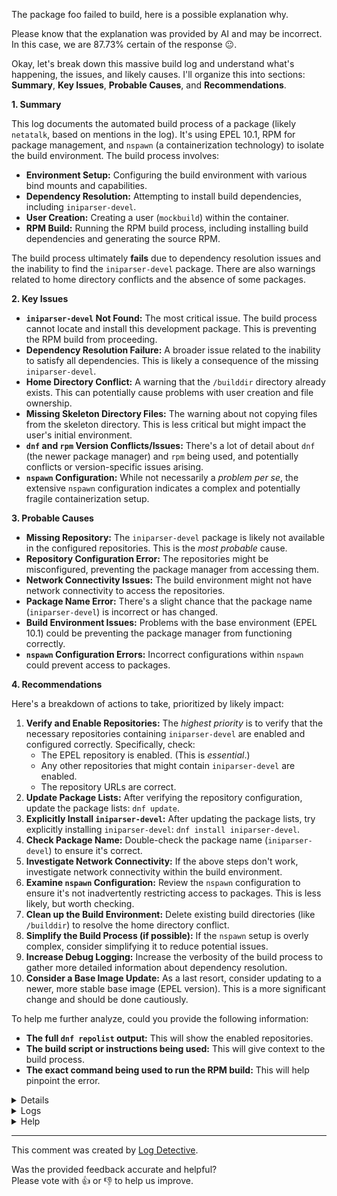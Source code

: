 The package foo failed to build, here is a possible explanation why.

Please know that the explanation was provided by AI and may be incorrect.
In this case, we are 87.73% certain of the response :neutral_face:.

Okay, let's break down this massive build log and understand what's happening, the issues, and likely causes.  I'll organize this into sections: **Summary**, **Key Issues**, **Probable Causes**, and **Recommendations**.

**1. Summary**

This log documents the automated build process of a package (likely `netatalk`, based on mentions in the log). It's using EPEL 10.1, RPM for package management, and `nspawn` (a containerization technology) to isolate the build environment.  The build process involves:

*   **Environment Setup:**  Configuring the build environment with various bind mounts and capabilities.
*   **Dependency Resolution:**  Attempting to install build dependencies, including `iniparser-devel`.
*   **User Creation:** Creating a user (`mockbuild`) within the container.
*   **RPM Build:**  Running the RPM build process, including installing build dependencies and generating the source RPM.

The build process ultimately **fails** due to dependency resolution issues and the inability to find the `iniparser-devel` package.  There are also warnings related to home directory conflicts and the absence of some packages.

**2. Key Issues**

*   **`iniparser-devel` Not Found:**  The most critical issue.  The build process cannot locate and install this development package.  This is preventing the RPM build from proceeding.
*   **Dependency Resolution Failure:**  A broader issue related to the inability to satisfy all dependencies.  This is likely a consequence of the missing `iniparser-devel`.
*   **Home Directory Conflict:**  A warning that the `/builddir` directory already exists. This can potentially cause problems with user creation and file ownership.
*   **Missing Skeleton Directory Files:**  The warning about not copying files from the skeleton directory. This is less critical but might impact the user's initial environment.
*   **`dnf` and `rpm` Version Conflicts/Issues:** There's a lot of detail about `dnf` (the newer package manager) and `rpm` being used, and potentially conflicts or version-specific issues arising.
*   **`nspawn` Configuration:**  While not necessarily a *problem* *per se*, the extensive `nspawn` configuration indicates a complex and potentially fragile containerization setup.

**3. Probable Causes**

*   **Missing Repository:**  The `iniparser-devel` package is likely not available in the configured repositories.  This is the *most probable* cause.
*   **Repository Configuration Error:**  The repositories might be misconfigured, preventing the package manager from accessing them.
*   **Network Connectivity Issues:**  The build environment might not have network connectivity to access the repositories.
*   **Package Name Error:**  There's a slight chance that the package name (`iniparser-devel`) is incorrect or has changed.
*   **Build Environment Issues:**  Problems with the base environment (EPEL 10.1) could be preventing the package manager from functioning correctly.
*   **`nspawn` Configuration Errors:** Incorrect configurations within `nspawn` could prevent access to packages.

**4. Recommendations**

Here's a breakdown of actions to take, prioritized by likely impact:

1.  **Verify and Enable Repositories:**  The *highest priority* is to verify that the necessary repositories containing `iniparser-devel` are enabled and configured correctly.  Specifically, check:
    *   The EPEL repository is enabled. (This is *essential*.)
    *   Any other repositories that might contain `iniparser-devel` are enabled.
    *   The repository URLs are correct.
2.  **Update Package Lists:** After verifying the repository configuration, update the package lists: `dnf update`.
3.  **Explicitly Install `iniparser-devel`:** After updating the package lists, try explicitly installing `iniparser-devel`: `dnf install iniparser-devel`.
4.  **Check Package Name:**  Double-check the package name (`iniparser-devel`) to ensure it's correct.
5.  **Investigate Network Connectivity:**  If the above steps don't work, investigate network connectivity within the build environment.
6.  **Examine `nspawn` Configuration:** Review the `nspawn` configuration to ensure it's not inadvertently restricting access to packages.  This is less likely, but worth checking.
7.  **Clean up the Build Environment:** Delete existing build directories (like `/builddir`) to resolve the home directory conflict.
8.  **Simplify the Build Process (if possible):** If the `nspawn` setup is overly complex, consider simplifying it to reduce potential issues.
9. **Increase Debug Logging:**  Increase the verbosity of the build process to gather more detailed information about dependency resolution.
10. **Consider a Base Image Update:** As a last resort, consider updating to a newer, more stable base image (EPEL version).  This is a more significant change and should be done cautiously.

To help me further analyze, could you provide the following information:

*   **The full `dnf repolist` output:** This will show the enabled repositories.
*   **The build script or instructions being used:** This will give context to the build process.
*   **The exact command being used to run the RPM build:** This will help pinpoint the error.

<details>
<ul>

<li>
<b>Line 2:</b> <code>DEBUG file_util.py:18:  ensuring that dir exists: /var/lib/mock/epel10.1-build-59171942-6571490/root
</code>
The build log indicates a debug message from a Python script (`file_util.py`, line 18) stating that it is attempting to ensure the existence of the directory `/var/lib/mock/epel10.1-build-59171942-6571490/root`.
</li>

<li>
<b>Line 3:</b> <code>DEBUG file_util.py:21:  created dir: /var/lib/mock/epel10.1-build-59171942-6571490/root
</code>
The RPM build log indicates the `file_util.py` script (line 21) created a directory at `/var/lib/mock/epel10.1-build-59171942-6571490/root`. This is a debug message.

</li>

<li>
<b>Line 92:</b> <code>DEBUG util.py:634:  child environment: None
</code>
The RPM build log contains a debug message from the `util.py` script (line 634) indicating that the child environment was `None`.
</li>

<li>
<b>Line 93:</b> <code>DEBUG util.py:556:  Executing command: ['cp', '-a', '/usr/share/distribution-gpg-keys', '/var/lib/mock/epel10.1-build-59171942-6571490-bootstrap/root/usr/share'] with env {'TERM': 'vt100', 'SHELL': '/bin/sh', 'HOME': '/builddir', 'HOSTNAME': 'mock', 'PATH': '/usr/bin:/bin:/usr/sbin:/sbin', 'LANG': 'C.UTF-8'} and shell False
</code>
The RPM build log shows the execution of a shell command using `cp`. The command copies the directory `/usr/share/distribution-gpg-keys` to `/var/lib/mock/epel10.1-build-59171942-6571490-bootstrap/root/usr/share`.  The command is executed within a mock environment, using `vt100` terminal, `/bin/sh` shell, and specific environment variables including `TERM`, `SHELL`, `HOME`, `HOSTNAME`, `PATH`, and `LANG`. The shell execution flag is set to False, implying direct command execution without a shell interpreter.
</li>

<li>
<b>Line 94:</b> <code>DEBUG util.py:608:  Child return code was: 0
</code>
The snippet indicates a debug message from `util.py` (line 608) reporting that a child process completed with a return code of 0.

</li>

<li>
<b>Line 101:</b> <code>DEBUG util.py:556:  Executing command: ['/bin/mount', '-n', '-t', 'tmpfs', '-o', 'rprivate,mode=0755', 'tmpfs', '/var/lib/mock/epel10.1-build-59171942-6571490-bootstrap/root/proc'] with env {'TERM': 'vt100', 'SHELL': '/bin/sh', 'HOME': '/builddir', 'HOSTNAME': 'mock', 'PATH': '/usr/bin:/bin:/usr/sbin:/sbin', 'LANG': 'C.UTF-8'} and shell False
</code>
The log snippet shows the execution of a shell command within an RPM build process. Specifically, the command `/bin/mount -n -t tmpfs -o rprivate,mode=0755 tmpfs /var/lib/mock/epel10.1-build-59171942-6571490-bootstrap/root/proc` was run. The command attempts to mount a `tmpfs` filesystem with specific options (`rprivate, mode=0755`) to the path `/var/lib/mock/epel10.1-build-59171942-6571490-bootstrap/root/proc`. The execution occurred without using a shell (shell False) and within a mock build environment, as indicated by the environment variables.
</li>

<li>
<b>Line 105:</b> <code>DEBUG util.py:556:  Executing command: ['/bin/mount', '-n', '-o', 'rbind', '/proc', '/var/lib/mock/epel10.1-build-59171942-6571490-bootstrap/root/proc'] with env {'TERM': 'vt100', 'SHELL': '/bin/sh', 'HOME': '/builddir', 'HOSTNAME': 'mock', 'PATH': '/usr/bin:/bin:/usr/sbin:/sbin', 'LANG': 'C.UTF-8'} and shell False
</code>
The snippet shows the RPM build process executing a mount command. Specifically, it's attempting to mount the `/proc` filesystem at `/var/lib/mock/epel10.1-build-59171942-6571490-bootstrap/root/proc` using the `rbind` option. The command is executed within a mock environment with specified environment variables, and is executed directly (not through a shell).

</li>

<li>
<b>Line 142:</b> <code>DEBUG util.py:459:  No matches found for the following disable plugin patterns: local, spacewalk, versionlock
</code>
The RPM build log indicates a debug message from `util.py` (line 459) stating that no plugin patterns ("local", "spacewalk", "versionlock") were found to be disabled.
</li>

<li>
<b>Line 145:</b> <code>DEBUG util.py:461:  ================================================================================
</code>
The snippet contains a debug message from a Python script (`util.py`, line 461) indicating the printing of a line containing a series of equal signs. This is likely a visual separator for debugging output.
</li>

<li>
<b>Line 415:</b> <code>DEBUG util.py:183:  kill orphans in chroot /var/lib/mock/epel10.1-build-59171942-6571490-bootstrap/root
</code>
The log snippet indicates a debug message from `util.py` (line 183) within a build process using `mock`.  The message reports the execution of a command to "kill orphans" within a chroot environment located at `/var/lib/mock/epel10.1-build-59171942-6571490-bootstrap/root`.
</li>

<li>
<b>Line 499:</b> <code>DEBUG util.py:556:  Executing command: ['/bin/df', '-H', '-T', '/var/lib/mock/epel10.1-build-59171942-6571490/root', '/var/cache/mock'] with env {'TERM': 'vt100', 'SHELL': '/bin/sh', 'HOME': '/builddir', 'HOSTNAME': 'mock', 'PATH': '/usr/bin:/bin:/usr/sbin:/sbin', 'LANG': 'C.UTF-8'} and shell False
</code>
The RPM build log shows the execution of a shell command. Specifically, `/bin/df -H -T /var/lib/mock/epel10.1-build-59171942-6571490/root /var/cache/mock` was executed using the `df` utility with the `-H` and `-T` flags, targeting specified directories. The command was executed within a mock environment defined by specific environment variables. The command was executed directly (shell=False).
</li>

<li>
<b>Line 976:</b> <code>DEBUG util.py:556:  Executing command: ['/bin/umount', '-n', '/var/lib/mock/epel10.1-build-59171942-6571490/root/proc/filesystems'] with env {'TERM': 'vt100', 'SHELL': '/bin/sh', 'HOME': '/builddir', 'HOSTNAME': 'mock', 'PATH': '/usr/bin:/bin:/usr/sbin:/sbin', 'LANG': 'C.UTF-8'} and shell False
</code>
The RPM build log snippet shows the execution of a command using the `umount` utility. Specifically, it's attempting to unmount the filesystem located at `/var/lib/mock/epel10.1-build-59171942-6571490/root/proc/filesystems`. The command is being executed within a mock build environment, with specific environment variables defined. The execution is being logged at DEBUG level by a Python script (`util.py` line 556). The shell is specified as `/bin/sh` and the execution is being performed directly without an intermediate shell.

</li>

<li>
<b>Line 1026:</b> <code>DEBUG util.py:556:  Executing command: ['useradd', 'mockbuild', '-o', '-u', '1000', '-g', '425', '-N', '-d', '/builddir', '--prefix', '/var/lib/mock/epel10.1-build-59171942-6571490/root'] with env {'TERM': 'vt100', 'SHELL': '/bin/sh', 'HOME': '/builddir', 'HOSTNAME': 'mock', 'PATH': '/usr/bin:/bin:/usr/sbin:/sbin', 'LANG': 'C.UTF-8'} and shell False
</code>
The snippet shows the execution of the `useradd` command within an RPM build process. The command is intended to create a user named `mockbuild` with UID 1000, GID 425, no home directory (`-N`), and a home directory set to `/builddir` (conflicting with `-N`), and install files under `/var/lib/mock/epel10.1-build-59171942-6571490/root`. The execution is being logged by the `util.py` script (line 556), and includes the command's environment variables. The command is being executed directly (shell=False).
</li>

<li>
<b>Line 1027:</b> <code>DEBUG util.py:459:  useradd: warning: the home directory /builddir already exists.
</code>
The build log contains a warning from the `useradd` command indicating that the home directory `/builddir` already exists. This is reported at debug level by the `util.py` script, line 459.
</li>

<li>
<b>Line 1028:</b> <code>DEBUG util.py:459:  useradd: Not copying any file from skel directory into it.
</code>
The RPM build log indicates the `useradd` utility is configured not to copy files from the skeleton directory (`skel`) during user creation. This is logged at debug level.
</li>

<li>
<b>Line 1537:</b> <code>DEBUG util.py:459:  Creating mailbox file: File exists
</code>
The log snippet indicates a debug message from `util.py` (line 459) stating that a mailbox file creation attempt detected an existing file.
</li>

<li>
<b>Line 1729:</b> <code>DEBUG util.py:461:  package yum is not installed
</code>
The RPM build process encountered a debug message indicating that the `yum` package is not installed. This occurred during the execution of a Python script (`util.py`) at line 461.
</li>

<li>
<b>Line 1734:</b> <code>INFO package_manager.py:201:  Buildroot is handled by package management installed into bootstrap:
  rpm-4.19.1.1-12.el10.x86_64
  rpm-sequoia-1.6.0-6.el10.x86_64
  python3-dnf-4.20.0-13.el10.noarch
  python3-dnf-plugins-core-4.7.0-9.el10.noarch
</code>
The snippet indicates that the RPM build process is utilizing several package management tools installed within a bootstrap environment. These tools include: `rpm-4.19.1.1-12.el10.x86_64`, `rpm-sequoia-1.6.0-6.el10.x86_64`, `python3-dnf-4.20.0-13.el10.noarch`, and `python3-dnf-plugins-core-4.7.0-9.el10.noarch`.
</li>

<li>
<b>Line 1771:</b> <code>DEBUG util.py:551:  Using nspawn with args ['--capability=cap_ipc_lock', '--bind=/tmp/mock-resolv.wz8nykbx:/etc/resolv.conf', '--bind=/dev/btrfs-control', '--bind=/dev/mapper/control', '--bind=/dev/fuse', '--bind=/dev/loop-control', '--bind=/dev/loop0', '--bind=/dev/loop1', '--bind=/dev/loop2', '--bind=/dev/loop3', '--bind=/dev/loop4', '--bind=/dev/loop5', '--bind=/dev/loop6', '--bind=/dev/loop7', '--bind=/dev/loop8', '--bind=/dev/loop9', '--bind=/dev/loop10', '--bind=/dev/loop11']
</code>
The log snippet indicates the RPM build process is utilizing `nspawn` for containerization.  `nspawn` is being invoked with a specific set of arguments. These arguments include: granting the `cap_ipc_lock` capability, binding `/tmp/mock-resolv.wz8nykbx` to `/etc/resolv.conf`, and binding various `/dev/` devices (including `btrfs-control`, `mapper/control`, `fuse`, and multiple loop devices from 0 to 11) into the container.
</li>

<li>
<b>Line 1837:</b> <code>DEBUG package_manager.py:295:  ['/usr/bin/dnf-3', 'builddep', '--installroot', '/var/lib/mock/epel10.1-build-59171942-6571490/root/', '--setopt=install_weak_deps=0', '--disableplugin=local', '--disableplugin=spacewalk', '--disableplugin=versionlock', '/var/lib/mock/epel10.1-build-59171942-6571490/root//builddir/build/SRPMS/netatalk-4.2.1-1.el10_1.src.rpm']
</code>
The log snippet shows a debug message indicating that `dnf-3` was invoked with the following command-line arguments: `builddep`, `--installroot /var/lib/mock/epel10.1-build-59171942-6571490/root/`, `--setopt=install_weak_deps=0`, `--disableplugin=local`, `--disableplugin=spacewalk`, `--disableplugin=versionlock`, and `/var/lib/mock/epel10.1-build-59171942-6571490/root//builddir/build/SRPMS/netatalk-4.2.1-1.el10_1.src.rpm`. The command was executed within a mock build environment using EPEL 10.1.
</li>

<li>
<b>Line 1839:</b> <code>DEBUG util.py:551:  Using nspawn with args ['--capability=cap_ipc_lock', '--bind=/tmp/mock-resolv.s8899ak7:/etc/resolv.conf']
</code>
The RPM build process is utilizing `nspawn` to create a container. The container is configured with the `cap_ipc_lock` capability and has `/tmp/mock-resolv.s8899ak7` bind-mounted to `/etc/resolv.conf`.
</li>

<li>
<b>Line 1842:</b> <code>DEBUG util.py:461:  Package coreutils-9.5-6.el10.x86_64 is already installed.
</code>
The log indicates that the package `coreutils-9.5-6.el10.x86_64` is already installed on the system.
</li>

<li>
<b>Line 1845:</b> <code>DEBUG util.py:459:  No matching package to install: 'iniparser-devel'
</code>
The build log indicates a failure to locate the package "iniparser-devel" during an installation process. The message is logged at DEBUG level within the `util.py` file, line 459.
</li>

<li>
<b>Line 1848:</b> <code>DEBUG util.py:459:  Not all dependencies satisfied
</code>
The build log indicates a dependency resolution failure. Specifically, the `util.py` script (line 459) reported that not all dependencies were satisfied.
</li>

<li>
<b>Line 1849:</b> <code>DEBUG util.py:459:  Error: Some packages could not be found.
</code>
The build log contains a debug message indicating that the RPM build process encountered an error: some packages could not be found. The error message originates from `util.py` at line 459.
</li>

</ul>
</details>

<details>
  <summary>Logs</summary>
  <p>
    Log Detective analyzed the following logs files to provide an explanation:
  </p>

  <ul>
    <li><a href="https://kojipkgs.fedoraproject.org/work/tasks/6631/132076631/root.log">https://kojipkgs.fedoraproject.org/work/tasks/6631/132076631/root.log</a></li>
  </ul>

  <p>
    Additional logs are available from:
    <ul>
    <li><a href="https://gitlab.foobar.baz//-/jobs/1/artifacts/download">artifacts.zip</a></li>
  </ul>
  </p>

  <p>
    Please know that these log files are automatically removed after some
    time, so you might need a backup.
  </p>
</details>

<details>
  <summary>Help</summary>
  <p>Don't hesitate to reach out.</p>

  <ul>
    <li><a href="https://github.com/fedora-copr/logdetective">Upstream</a></li>
    <li><a href="https://github.com/fedora-copr/logdetective/issues">Issue tracker</a></li>
    <li><a href="https://redhat.enterprise.slack.com/archives/C06DWNVKKDE">Slack</a></li>
    <li><a href="https://log-detective.com/documentation">Documentation</a></li>
  </ul>
</details>


---
This comment was created by [Log Detective][log-detective].

Was the provided feedback accurate and helpful? <br>Please vote with :thumbsup:
or :thumbsdown: to help us improve.<br>



[log-detective]: https://log-detective.com/
[contact]: https://github.com/fedora-copr